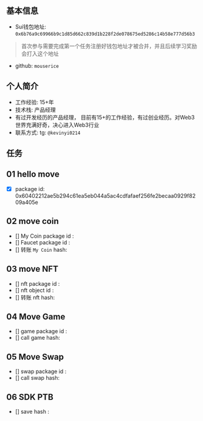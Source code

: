 ## 基本信息
- Sui钱包地址: `0x6b76a9c69966b9c1d85d662c839d1b228f2de078675ed5286c14b58e777d56b3`
> 首次参与需要完成第一个任务注册好钱包地址才被合并，并且后续学习奖励会打入这个地址
- github: `mouserice`

## 个人简介
- 工作经验: 15+年
- 技术栈: 产品经理
- 有过开发经历的产品经理， 目前有15+的工作经验，有过创业经历。对Web3世界充满好奇，决心进入Web3行业
- 联系方式: tg: `@kevinyi0214` 

## 任务

##   01 hello move  
- [X] package id: 0x60402212ae5b294c61ea5eb044a5ac4cdfafaef256fe2becaa0929f8209a405e

##   02 move coin
- [] My Coin package id : 
- [] Faucet package id : 
- [] 转账 `My Coin` hash:

##   03 move NFT
- [] nft package id :
- [] nft object id : 
- [] 转账 nft  hash:

##   04 Move Game
- [] game package id :
- [] call game hash:

##   05 Move Swap
- [] swap package id :
- [] call swap hash:

##   06 SDK PTB
- [] save hash :
